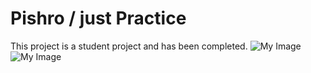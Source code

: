 # Pishro / just Practice
This project is a student project and has been completed.
![My Image](https://i.imgur.com/goIemmc.jpg)
![My Image](https://i.imgur.com/QdfaBF1.jpg)
